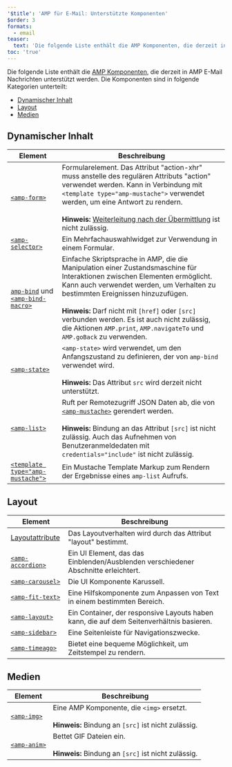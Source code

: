 ```yaml
---
'$title': 'AMP für E-Mail: Unterstützte Komponenten'
$order: 3
formats:
  - email
teaser:
  text: 'Die folgende Liste enthält die AMP Komponenten, die derzeit in AMP E-Mail Nachrichten unterstützt werden. Die Komponenten sind in folgende Kategorien unterteilt:'
toc: 'true'
---
```


<!--
This file is imported from https://github.com/ampproject/amphtml/blob/main/spec/email/amp-email-components.md.
Please do not change this file.
If you have found a bug or an issue please
have a look and request a pull request there.
-->

<!---
Copyright 2018 The AMP HTML Authors. All Rights Reserved.

Licensed under the Apache License, Version 2.0 (the "License");
you may not use this file except in compliance with the License.
You may obtain a copy of the License at

      http://www.apache.org/licenses/LICENSE-2.0

Unless required by applicable law or agreed to in writing, software
distributed under the License is distributed on an "AS-IS" BASIS,
WITHOUT WARRANTIES OR CONDITIONS OF ANY KIND, either express or implied.
See the License for the specific language governing permissions and
limitations under the License.
-->

Die folgende Liste enthält die [AMP Komponenten](https://amp.dev/documentation/components/?format=email), die derzeit in AMP E-Mail Nachrichten unterstützt werden. Die Komponenten sind in folgende Kategorien unterteilt:

- [Dynamischer Inhalt ](#dynamic-content)
- [Layout](#layout)
- [Medien ](#media)

## Dynamischer Inhalt <a name="dynamic-content"></a>

| Element                                                                                                                                                                         | Beschreibung                                                                                                                                                                                                                                                                                                                                                                                  |
| ------------------------------------------------------------------------------------------------------------------------------------------------------------------------------- | --------------------------------------------------------------------------------------------------------------------------------------------------------------------------------------------------------------------------------------------------------------------------------------------------------------------------------------------------------------------------------------------- |
| [`<amp-form>`](https://amp.dev/documentation/components/amp-form)                                                                                                               | Formularelement. Das Attribut "action-xhr" muss anstelle des regulären Attributs "action" verwendet werden. Kann in Verbindung mit `<template type="amp-mustache">` verwendet werden, um eine Antwort zu rendern. <br><br>**Hinweis:** [Weiterleitung nach der Übermittlung](https://amp.dev/documentation/components/amp-form/#redirecting-after-a-submission) ist nicht zulässig.           |
| [`<amp-selector>`](https://amp.dev/documentation/components/amp-selector)                                                                                                       | Ein Mehrfachauswahlwidget zur Verwendung in einem Formular.                                                                                                                                                                                                                                                                                                                                   |
| [`amp-bind`](https://amp.dev/documentation/components/amp-bind) und [`<amp-bind-macro>`](https://amp.dev/documentation/components/amp-bind#defining-macros-with-amp-bind-macro) | Einfache Skriptsprache in AMP, die die Manipulation einer Zustandsmaschine für Interaktionen zwischen Elementen ermöglicht. Kann auch verwendet werden, um Verhalten zu bestimmten Ereignissen hinzuzufügen.<br><br>**Hinweis:** Darf nicht mit `[href]` oder `[src]` verbunden werden. Es ist auch nicht zulässig, die Aktionen `AMP.print`, `AMP.navigateTo` und `AMP.goBack` zu verwenden. |
| [`<amp-state>`](https://amp.dev/documentation/components/amp-bind#%3Camp-state%3E-specification)                                                                                | `<amp-state>` wird verwendet, um den Anfangszustand zu definieren, der von `amp-bind` verwendet wird.<br><br>**Hinweis:** Das Attribut `src` wird derzeit nicht unterstützt.                                                                                                                                                                                                                  |
| [`<amp-list>`](https://amp.dev/documentation/components/amp-list)                                                                                                               | Ruft per Remotezugriff JSON Daten ab, die von [`<amp-mustache>`](https://amp.dev/documentation/components/amp-mustache) gerendert werden.<br><br>**Hinweis:** Bindung an das Attribut `[src]` ist nicht zulässig. Auch das Aufnehmen von Benutzeranmeldedaten mit `credentials="include"` ist nicht zulässig.                                                                                 |
| [`<template type="amp-mustache">`](https://amp.dev/documentation/components/amp-mustache)                                                                                       | Ein Mustache Template Markup zum Rendern der Ergebnisse eines `amp-list` Aufrufs.                                                                                                                                                                                                                                                                                                             |

## Layout <a name="layout"></a>

| Element                                                                                                        | Beschreibung                                                                             |
| -------------------------------------------------------------------------------------------------------------- | ---------------------------------------------------------------------------------------- |
| [Layoutattribute](https://amp.dev/documentation/guides-and-tutorials/learn/amp-html-layout/#layout-attributes) | Das Layoutverhalten wird durch das Attribut "layout" bestimmt.                           |
| [`<amp-accordion>`](https://amp.dev/documentation/components/amp-accordion)                                    | Ein UI Element, das das Einblenden/Ausblenden verschiedener Abschnitte erleichtert.      |
| [`<amp-carousel>`](https://amp.dev/documentation/components/amp-carousel)                                      | Die UI Komponente Karussell.                                                             |
| [`<amp-fit-text>`](https://amp.dev/documentation/components/amp-fit-text)                                      | Eine Hilfskomponente zum Anpassen von Text in einem bestimmten Bereich.                  |
| [`<amp-layout>`](https://amp.dev/documentation/components/amp-layout)                                          | Ein Container, der responsive Layouts haben kann, die auf dem Seitenverhältnis basieren. |
| [`<amp-sidebar>`](https://amp.dev/documentation/components/amp-sidebar)                                        | Eine Seitenleiste für Navigationszwecke.                                                 |
| [`<amp-timeago>`](https://amp.dev/documentation/components/amp-timeago)                                        | Bietet eine bequeme Möglichkeit, um Zeitstempel zu rendern.                              |

## Medien <a name="media"></a>

| Element                                                           | Beschreibung                                                                                         |
| ----------------------------------------------------------------- | ---------------------------------------------------------------------------------------------------- |
| [`<amp-img>`](https://amp.dev/documentation/components/amp-img)   | Eine AMP Komponente, die `<img>` ersetzt.<br><br>**Hinweis:** Bindung an `[src]` ist nicht zulässig. |
| [`<amp-anim>`](https://amp.dev/documentation/components/amp-anim) | Bettet GIF Dateien ein.<br><br>**Hinweis:** Bindung an `[src]` ist nicht zulässig.                   |
